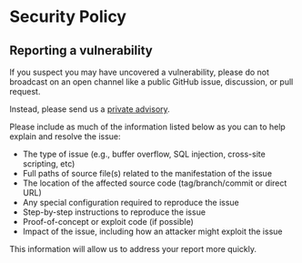# Security Policy

## Reporting a vulnerability

If you suspect you may have uncovered a vulnerability, please do not broadcast on an open channel like a public GitHub issue, discussion, or pull request.

Instead, please send us a [private advisory](https://github.com/joyofrails/joyofrails.com/security/advisories/new).

Please include as much of the information listed below as you can to help explain and resolve the issue:

- The type of issue (e.g., buffer overflow, SQL injection, cross-site scripting, etc)
- Full paths of source file(s) related to the manifestation of the issue
- The location of the affected source code (tag/branch/commit or direct URL)
- Any special configuration required to reproduce the issue
- Step-by-step instructions to reproduce the issue
- Proof-of-concept or exploit code (if possible)
- Impact of the issue, including how an attacker might exploit the issue

This information will allow us to address your report more quickly.
